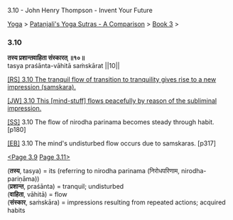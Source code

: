 3.10 - John Henry Thompson - Invent Your Future   
    

[Yoga](../../../yoga.md)‎ > ‎[Patanjali's Yoga Sutras - A Comparison](../../patanjani.md)‎ > ‎[Book 3](../book-3.md)‎ > ‎

### 3.10

**तस्य प्रशान्तवाहिता संस्कारत् ॥१०॥**  
tasya praśānta-vāhitā saṁskārat ||10||  
  
  
[\[RS\] 3.10 The tranquil flow of transition to tranquility gives rise to a new impression (samskara).](http://www.ashtangayoga.info/philosophy/yoga-sutra-patanjali/chapter-3/item/tasya-prashanta-vahita-sanskarat-10/)  
  
[\[JW\] 3.10 This \[mind-stuff\] flows peacefully by reason of the subliminal impression.](http://books.google.com/books?id=YzFImjtOxUwC&pg=PA210&ci=185%2C712%2C739%2C57&source=bookclip)  
  
[\[SS\]](http://www.amazon.com/Yoga-Sutras-Patanjali-Commentary-Satchidananda/dp/0932040381) 3.10 The flow of nirodha parinama becomes steady through habit. \[p180\]  
  
[\[EB\]](http://www.amazon.com/Yoga-Sutras-Patanjali-Translation-Commentary/dp/0865477361/ref=sr_1_1?ie=UTF8&s=books&qid=1250508322&sr=1-1) 3.10 The mind's undisturbed flow occurs due to samskaras. \[p317\]  
  
  
[<Page 3.9](39.md)  [Page 3.11>](311.md)  
  

(**तस्य**, tasya) = its (referring to nirodha parinama (निरोधपरिणाम, nirodha-pariṇāma))  
(**प्रशान्त**, praśānta) = tranquil; undisturbed  
(**वाहिता**, vāhitā) = flow  
(**संस्कार**, saṁskāra) = impressions resulting from repeated actions; acquired habits

